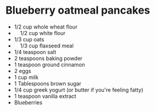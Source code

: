 # Blueberry oatmeal pancakes

- 1/2 cup whole wheat flour
-     1/2 cup white flour
- 1/3 cup oats
-     1/3 cup flaxseed meal
- 1/4 teaspoon salt
- 2 teaspoons baking powder
- 1 teaspoon ground cinnamon
- 2 eggs
- 1 cup milk
- 1 Tablespoons brown sugar
- 1/4 cup greek yogurt \(or butter if you're feeling fatty\)
- 1 teaspoon vanilla extract
- Blueberries

